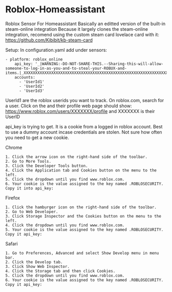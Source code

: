 # Roblox-Homeassistant
Roblox Sensor For Homeassistant
Basically an editted version of the built-in steam-online integration
Because it largely clones the steam-online integration, recomend using the custom steam card lovelace card with it:
https://github.com/Kibibit/kb-steam-card

Setup:
In configuration.yaml add under sensors:

```
- platform: roblox_online
    api_key: '_|WARNING:-DO-NOT-SHARE-THIS.--Sharing-this-will-allow-someone-to-log-in-as-you-and-to-steal-your-ROBUX-and-items.|_XXXXXXXXXXXXXXXXXXXXXXXXXXXXXXXXXXXXXXXXXXXXXXXXXXXXXXXXXXXXXXXXXXXXXXXXXXXXXXXXXXXXXXXXXXXXXXX'
    accounts:
      - 'UserId1'
      - 'UserId2'
      - 'UserId3'
 ```

UserId1 are the roblox userids you want to track. On roblox.com, search for a user. Click on the and their profile web page should show:
https://www.roblox.com/users/XXXXXXX/profile
and XXXXXXX is their UserID

api_key is trying to get. It is a cookie from a logged in roblox account. Best to use a dummy account incase credentials are stolen. Not sure how often you need to get a new cookie.

Chrome
```
1. Click the arrow icon on the right-hand side of the toolbar. 
2. Go to More Tools. 
3. Click the Developer Tools button. 
4. Click the Application tab and Cookies button on the menu to the left. 
5. Click the dropdown until you find www.roblox.com. 
6. Your cookie is the value assigned to the key named .ROBLOSECURITY. Copy it into api_key:
```
Firefox
```
1. Click the hamburger icon on the right-hand side of the toolbar. 
2. Go to Web Developer. 
3. Click Storage Inspector and the Cookies button on the menu to the left. 
4. Click the dropdown until you find www.roblox.com. 
5. Your cookie is the value assigned to the key named .ROBLOSECURITY. Copy it api_key:
```
Safari
```
1. Go to Preferences, Advanced and select Show Develop menu in menu bar. 
2. Click the Develop tab. 
3. Click Show Web Inspector. 
4. Click the Storage tab and then click Cookies. 
5. Click the dropdown until you find www.roblox.com. 
6. Your cookie is the value assigned to the key named .ROBLOSECURITY. Copy it api_key:
```
